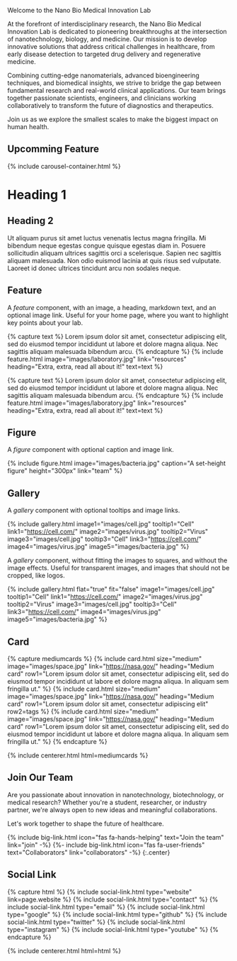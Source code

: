 
Welcome to the Nano Bio Medical Innovation Lab

At the forefront of interdisciplinary research, the Nano Bio Medical Innovation Lab is dedicated to pioneering breakthroughs at the intersection of nanotechnology, biology, and medicine. Our mission is to develop innovative solutions that address critical challenges in healthcare, from early disease detection to targeted drug delivery and regenerative medicine.

Combining cutting-edge nanomaterials, advanced bioengineering techniques, and biomedical insights, we strive to bridge the gap between fundamental research and real-world clinical applications. Our team brings together passionate scientists, engineers, and clinicians working collaboratively to transform the future of diagnostics and therapeutics.

Join us as we explore the smallest scales to make the biggest impact on human health.

<!-- section break -->

## Upcomming Feature

{% include carousel-container.html %}

<!-- section break -->

# Heading 1

## Heading 2

Ut aliquam purus sit amet luctus venenatis lectus magna fringilla.
Mi bibendum neque egestas congue quisque egestas diam in.
Posuere sollicitudin aliquam ultrices sagittis orci a scelerisque.
Sapien nec sagittis aliquam malesuada.
Non odio euismod lacinia at quis risus sed vulputate.
Laoreet id donec ultrices tincidunt arcu non sodales neque.

<!-- section break -->

## Feature

A _feature_ component, with an image, a heading, markdown text, and an optional image link.
Useful for your home page, where you want to highlight key points about your lab.

{% capture text %}
Lorem ipsum dolor sit amet, consectetur adipiscing elit, sed do eiusmod tempor incididunt ut labore et dolore magna aliqua.
Nec sagittis aliquam malesuada bibendum arcu.
{% endcapture %}
{%
  include feature.html
  image="images/laboratory.jpg"
  link="resources"
  heading="Extra, extra, read all about it!"
  text=text
%}

{% capture text %}
Lorem ipsum dolor sit amet, consectetur adipiscing elit, sed do eiusmod tempor incididunt ut labore et dolore magna aliqua.
Nec sagittis aliquam malesuada bibendum arcu.
{% endcapture %}
{%
  include feature.html
  image="images/laboratory.jpg"
  link="resources"
  heading="Extra, extra, read all about it!"
  text=text
%}

<!-- section break -->

## Figure

A _figure_ component with optional caption and image link.

{%
  include figure.html
  image="images/bacteria.jpg"
  caption="A set-height figure"
  height="300px"
  link="team"
%}

<!-- section break -->

## Gallery

A _gallery_ component with optional tooltips and image links.

{%
  include gallery.html
  image1="images/cell.jpg"
  tooltip1="Cell"
  link1="https://cell.com/"
  image2="images/virus.jpg"
  tooltip2="Virus"
  image3="images/cell.jpg"
  tooltip3="Cell"
  link3="https://cell.com/"
  image4="images/virus.jpg"
  image5="images/bacteria.jpg"
%}

A _gallery_ component, without fitting the images to squares, and without the image effects.
Useful for transparent images, and images that should not be cropped, like logos.

{%
  include gallery.html
  flat="true"
  fit="false"
  image1="images/cell.jpg"
  tooltip1="Cell"
  link1="https://cell.com/"
  image2="images/virus.jpg"
  tooltip2="Virus"
  image3="images/cell.jpg"
  tooltip3="Cell"
  link3="https://cell.com/"
  image4="images/virus.jpg"
  image5="images/bacteria.jpg"
%}

<!-- section break -->

## Card

{% capture mediumcards %}
{%
  include card.html
  size="medium"
  image="images/space.jpg"
  link="https://nasa.gov/"
  heading="Medium card"
  row1="Lorem ipsum dolor sit amet, consectetur adipiscing elit, sed do eiusmod tempor incididunt ut labore et dolore magna aliqua. In aliquam sem fringilla ut."
%}
{%
  include card.html
  size="medium"
  image="images/space.jpg"
  link="https://nasa.gov/"
  heading="Medium card"
  row1="Lorem ipsum dolor sit amet, consectetur adipiscing elit"
  row2=tags
%}
{%
  include card.html
  size="medium"
  image="images/space.jpg"
  link="https://nasa.gov/"
  heading="Medium card"
  row1="Lorem ipsum dolor sit amet, consectetur adipiscing elit, sed do eiusmod tempor incididunt ut labore et dolore magna aliqua. In aliquam sem fringilla ut."
%}
{% endcapture %}

{% include centerer.html html=mediumcards %}

<!-- section break -->

## Join Our Team

Are you passionate about innovation in nanotechnology, biotechnology, or medical research? Whether you're a student, researcher, or industry partner, we're always open to new ideas and meaningful collaborations.

Let's work together to shape the future of healthcare.

{% include big-link.html icon="fas fa-hands-helping" text="Join the team" link="join" -%}
{%- include big-link.html icon="fas fa-user-friends" text="Collaborators" link="collaborators" -%}
{:.center}

<!-- section break -->

## Social Link

{% capture html %}
{% include social-link.html type="website" link=page.website %}
{% include social-link.html type="contact" %}
{% include social-link.html type="email" %}
{% include social-link.html type="google" %}
{% include social-link.html type="github" %}
{% include social-link.html type="twitter" %}
{% include social-link.html type="instagram" %}
{% include social-link.html type="youtube" %}
{% endcapture %}

{% include centerer.html html=html %}
